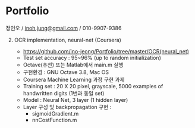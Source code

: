 Portfolio
=

정인오 / inoh.jung@gmail.com / 010-9907-9386




2. OCR implementation, neural-net (Coursera)

    - https://github.com/ino-jeong/Portfolio/tree/master/OCR(neural_net)
    - Test set accuracy : 95~96% (up to random initialization)
    - Octave(추천) 또는 Matlab에서 main.m 실행
    - 구현환경 : GNU Octave 3.8, Mac OS
    - Coursera Machine Learning 과정 구현 과제
    - Training set : 20 X 20 pixel, grayscale, 5000 examples of handwritten digits (1번과 동일 set)
    - Model : Neural Net, 3 layer (1 hidden layer)
    - Layer 구성 및 backpropagation 구현 :
        + sigmoidGradient.m
        + nnCostFunction.m
